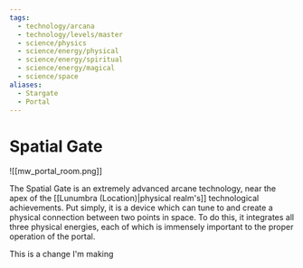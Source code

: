 ```yaml
---
tags:
  - technology/arcana
  - technology/levels/master
  - science/physics
  - science/energy/physical
  - science/energy/spiritual
  - science/energy/magical
  - science/space
aliases:
  - Stargate
  - Portal
---
```

# Spatial Gate
![[mw_portal_room.png]]

The Spatial Gate is an extremely advanced arcane technology, near the apex of the [[Lunumbra (Location)|physical realm's]] technological achievements. Put simply, it is a device which can tune to and create a physical connection between two points in space. To do this, it integrates all three physical energies, each of which is immensely important to the proper operation of the portal.

This is a change I'm making
